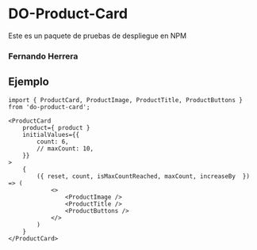 # DO-Product-Card

Este es un paquete de pruebas de despliegue en NPM

### Fernando Herrera

## Ejemplo
```
import { ProductCard, ProductImage, ProductTitle, ProductButtons } from 'do-product-card';
```

```
<ProductCard 
    product={ product }
    initialValues={{
        count: 6,
        // maxCount: 10,
    }}
>
    {
        ({ reset, count, isMaxCountReached, maxCount, increaseBy  }) => (
            <>
                <ProductImage />
                <ProductTitle />
                <ProductButtons />
            </>
        )
    }
</ProductCard>
```